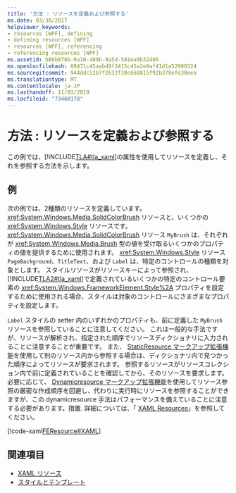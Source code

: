 ```yaml
---
title: '方法 : リソースを定義および参照する'
ms.date: 03/30/2017
helpviewer_keywords:
- resources [WPF], defining
- defining resources [WPF]
- resources [WPF], referencing
- referencing resources [WPF]
ms.assetid: b86b876b-0a10-489b-9a5d-581ea9b32406
ms.openlocfilehash: 89471c45aabd9f3415c45a2e8af41d1a52900324
ms.sourcegitcommit: 944ddc52b7f2632f30c668815f92b378efd38eea
ms.translationtype: MT
ms.contentlocale: ja-JP
ms.lasthandoff: 11/03/2019
ms.locfileid: "73460178"
---
```

# <a name="how-to-define-and-reference-a-resource"></a>方法 : リソースを定義および参照する

この例では、[!INCLUDE[TLA#tla_xaml](../../../../includes/tlasharptla-xaml-md.md)]の属性を使用してリソースを定義し、それを参照する方法を示します。

## <a name="example"></a>例

次の例では、2種類のリソースを定義しています。 <xref:System.Windows.Media.SolidColorBrush> リソースと、いくつかの <xref:System.Windows.Style> リソースです。 <xref:System.Windows.Media.SolidColorBrush> リソース `MyBrush` は、それぞれが <xref:System.Windows.Media.Brush> 型の値を受け取るいくつかのプロパティの値を提供するために使用されます。 <xref:System.Windows.Style> リソース `PageBackground`、`TitleText`、および `Label` は、特定のコントロールの種類を対象とします。 スタイルリソースがリソースキーによって参照され、[!INCLUDE[TLA2#tla_xaml](../../../../includes/tla2sharptla-xaml-md.md)]で定義されているいくつかの特定のコントロール要素の <xref:System.Windows.FrameworkElement.Style%2A> プロパティを設定するために使用される場合、スタイルは対象のコントロールにさまざまなプロパティを設定します。

`Label` スタイルの setter 内のいずれかのプロパティも、前に定義した `MyBrush` リソースを参照していることに注意してください。 これは一般的な手法ですが、リソースが解析され、指定された順序でリソースディクショナリに入力されることに注意することが重要です。 また、 [StaticResource マークアップ拡張機能](staticresource-markup-extension.md)を使用して別のリソース内から参照する場合は、ディクショナリ内で見つかった順序によってリソースが要求されます。 参照するリソースがリソースコレクション内で前に定義されていることを確認してから、そのリソースを要求します。 必要に応じて、 [Dynamicresource マークアップ拡張機能](dynamicresource-markup-extension.md)を使用してリソース参照の厳密な作成順序を回避し、代わりに実行時にリソースを参照することができますが、この dynamicresource 手法はパフォーマンスを備えていることに注意する必要があります。措置. 詳細については、「 [XAML Resources](xaml-resources.md)」を参照してください。

[!code-xaml[FEResource#XAML](~/samples/snippets/csharp/VS_Snippets_Wpf/FEResource/CS/default.xaml#xaml)]

## <a name="see-also"></a>関連項目

- [XAML リソース](xaml-resources.md)
- [スタイルとテンプレート](../../../desktop-wpf/fundamentals/styles-templates-overview.md)
